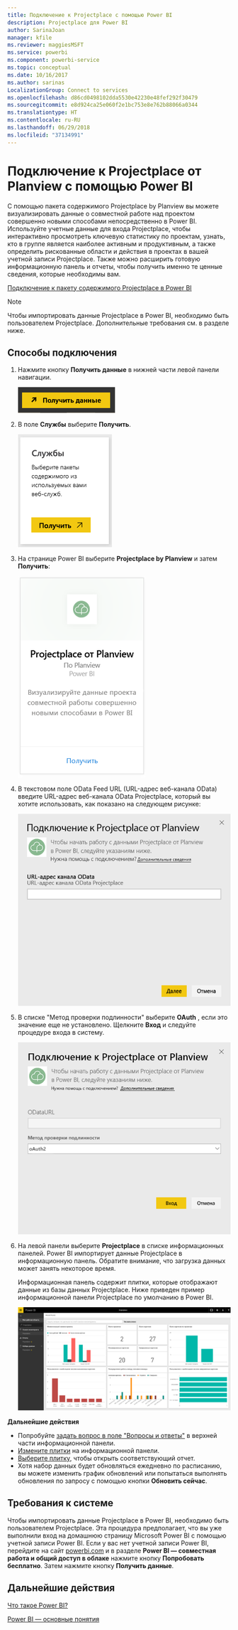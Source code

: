```yaml
---
title: Подключение к Projectplace с помощью Power BI
description: Projectplace для Power BI
author: SarinaJoan
manager: kfile
ms.reviewer: maggiesMSFT
ms.service: powerbi
ms.component: powerbi-service
ms.topic: conceptual
ms.date: 10/16/2017
ms.author: sarinas
LocalizationGroup: Connect to services
ms.openlocfilehash: d86cd0498102dda5530e42230e48fef292f30479
ms.sourcegitcommit: e8d924ca25e060f2e1bc753e8e762b88066a0344
ms.translationtype: HT
ms.contentlocale: ru-RU
ms.lasthandoff: 06/29/2018
ms.locfileid: "37134991"
---
```

# <a name="connect-to-projectplace-by-planview-with-power-bi"></a>Подключение к Projectplace от Planview с помощью Power BI
С помощью пакета содержимого Projectplace by Planview вы можете визуализировать данные о совместной работе над проектом совершенно новыми способами непосредственно в Power BI. Используйте учетные данные для входа Projectplace, чтобы интерактивно просмотреть ключевую статистику по проектам, узнать, кто в группе является наиболее активным и продуктивным, а также определить рискованные области и действия в проектах в вашей учетной записи Projectplace. Также можно расширить готовую информационную панель и отчеты, чтобы получить именно те ценные сведения, которые необходимы вам.

[Подключение к пакету содержимого Projectplace в Power BI](https://app.powerbi.com/getdata/services/projectplace)

>[!NOTE]
>Чтобы импортировать данные Projectplace в Power BI, необходимо быть пользователем Projectplace. Дополнительные требования см. в разделе ниже.

## <a name="how-to-connect"></a>Способы подключения
1. Нажмите кнопку **Получить данные** в нижней части левой панели навигации.
   
    ![](media/service-connect-to-projectplace/get.png)
2. В поле **Службы** выберите **Получить**.
   
    ![](media/service-connect-to-projectplace/services.png)
3. На странице Power BI выберите **Projectplace by Planview** и затем **Получить**:  
   
    ![](media/service-connect-to-projectplace/projectplace.png)
4. В текстовом поле OData Feed URL (URL-адрес веб-канала OData) введите URL-адрес веб-канала OData Projectplace, который вы хотите использовать, как показано на следующем рисунке:
   
    ![](media/service-connect-to-projectplace/params.png)
5. В списке "Метод проверки подлинности" выберите **OAuth** , если это значение еще не установлено. Щелкните **Вход** и следуйте процедуре входа в систему.  
   
   ![](media/service-connect-to-projectplace/creds.png)
6. На левой панели выберите **Projectplace** в списке информационных панелей. Power BI импортирует данные Projectplace в информационную панель. Обратите внимание, что загрузка данных может занять некоторое время.  
   
    Информационная панель содержит плитки, которые отображают данные из базы данных Projectplace. Ниже приведен пример информационной панели Projectplace по умолчанию в Power BI.
   
    ![](media/service-connect-to-projectplace/dashboard.png)

**Дальнейшие действия**

* Попробуйте [задать вопрос в поле "Вопросы и ответы"](power-bi-q-and-a.md) в верхней части информационной панели.
* [Измените плитки](service-dashboard-edit-tile.md) на информационной панели.
* [Выберите плитку](service-dashboard-tiles.md), чтобы открыть соответствующий отчет.
* Хотя набор данных будет обновляться ежедневно по расписанию, вы можете изменить график обновлений или попытаться выполнять обновления по запросу с помощью кнопки **Обновить сейчас**.

## <a name="system-requirements"></a>Требования к системе
Чтобы импортировать данные Projectplace в Power BI, необходимо быть пользователем Projectplace. Эта процедура предполагает, что вы уже выполнили вход на домашнюю страницу Microsoft Power BI с помощью учетной записи Power BI. Если у вас нет учетной записи Power BI, перейдите на сайт [powerbi.com](https://powerbi.microsoft.com/get-started/) и в разделе **Power BI — совместная работа и общий доступ в облаке** нажмите кнопку **Попробовать бесплатно**. Затем нажмите кнопку **Получить данные**.

## <a name="next-steps"></a>Дальнейшие действия
[Что такое Power BI?](power-bi-overview.md)

[Power BI — основные понятия](service-basic-concepts.md)

